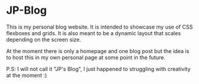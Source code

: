 # JP-Blog
This is my personal blog website. It is intended to showcase my use of CSS flexboxes and grids. It is also meant to be a dynamic layout that scales depending on the screen size.

At the moment there is only a homepage and one blog post but the idea is to host this in my own personal page at some point in the future.

P.S: I will not call it "JP's Blog", I just happened to struggling with creativity at the moment :)
